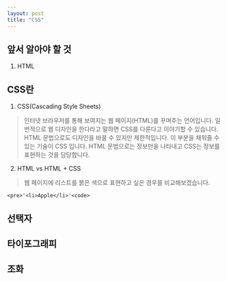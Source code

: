 ```yaml
---
layout: post
title: "CSS"
---
```


## 앞서 알아야 할 것
1. HTML

## CSS란
1. CSS(Cascading Style Sheets)
> 인터넷 브라우저를 통해 보여지는 웹 페이지(HTML)를 꾸며주는 언어입니다. 
일번적으로 웹 디자인을 한다라고 말하면 CSS를 다룬다고 이야기할 수 있습니다. 
> HTML 문법으로도 디자인을 바꿀 수 있지만 제한적입니다. 
이 부분을 채워줄 수 있는 기술이 CSS 입니다.
HTML 문법으로는 정보만을 나타내고 CSS는 정보를 표현하는 것을 담당합니다. 

2. HTML vs HTML + CSS
> 웹 페이지에 리스트를 붉은 색으로 표현하고 싶은 경우를 비교해보겠습니다. 

    <pre>'<li>Apple</li>'<code>


## 선택자

## 타이포그래피

## 조화
